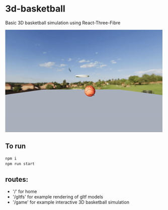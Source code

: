 # 3d-basketball

Basic 3D basketball simulation using React-Three-Fibre

<img src="images/demo.gif"  width="500"/>

## To run

```bash
npm i
npm run start
```

## routes:

- '/' for home
- '/gltfs' for example rendering of gltf models
- '/game' for example interactive 3D basketball simulation
